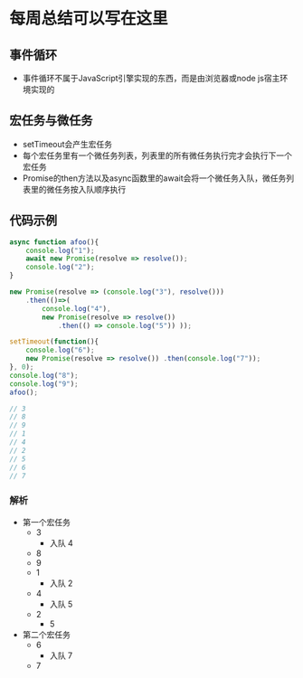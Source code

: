 # 每周总结可以写在这里

## 事件循环

- 事件循环不属于JavaScript引擎实现的东西，而是由浏览器或node js宿主环境实现的

## 宏任务与微任务

- setTimeout会产生宏任务
- 每个宏任务里有一个微任务列表，列表里的所有微任务执行完才会执行下一个宏任务
- Promise的then方法以及async函数里的await会将一个微任务入队，微任务列表里的微任务按入队顺序执行

## 代码示例

```javascript
async function afoo(){
    console.log("1");
    await new Promise(resolve => resolve());
    console.log("2");
}

new Promise(resolve => (console.log("3"), resolve()))
    .then(()=>(
        console.log("4"), 
        new Promise(resolve => resolve())
            .then(() => console.log("5")) ));

setTimeout(function(){
    console.log("6");
    new Promise(resolve => resolve()) .then(console.log("7"));
}, 0);
console.log("8");
console.log("9");
afoo();

// 3
// 8
// 9
// 1
// 4
// 2
// 5
// 6
// 7

```

### 解析

- 第一个宏任务
  - 3
    - 入队 4
  - 8
  - 9
  - 1
    - 入队 2
  - 4
    - 入队 5
  - 2
    - 5
- 第二个宏任务
  - 6
    - 入队 7
  - 7
